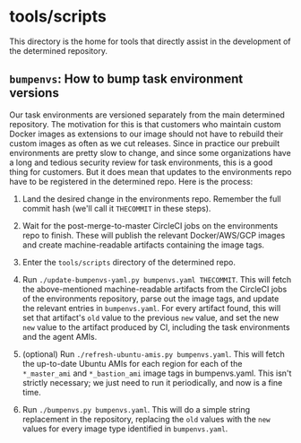 # tools/scripts

This directory is the home for tools that directly assist in the development of
the determined repository.

## `bumpenvs`: How to bump task environment versions

Our task environments are versioned separately from the main determined
repository. The motivation for this is that customers who maintain custom
Docker images as extensions to our image should not have to rebuild their
custom images as often as we cut releases. Since in practice our prebuilt
environments are pretty slow to change, and since some organizations have a
long and tedious security review for task environments, this is a good thing
for customers. But it does mean that updates to the environments repo have to
be registered in the determined repo. Here is the process:

1. Land the desired change in the environments repo. Remember the full commit
   hash (we'll call it `THECOMMIT` in these steps).

2. Wait for the post-merge-to-master CircleCI jobs on the environments repo to
   finish. These will publish the relevant Docker/AWS/GCP images and create
   machine-readable artifacts containing the image tags.

3. Enter the `tools/scripts` directory of the determined repo.

4. Run `./update-bumpenvs-yaml.py bumpenvs.yaml THECOMMIT`. This will fetch the
   above-mentioned machine-readable artifacts from the CircleCI jobs of the
   environments repository, parse out the image tags, and update the relevant
   entries in `bumpenvs.yaml`.  For every artifact found, this will set that
   artifact's `old` value to the previous `new` value, and set the new `new`
   value to the artifact produced by CI, including the task environments and
   the agent AMIs.

5. (optional) Run `./refresh-ubuntu-amis.py bumpenvs.yaml`.  This will fetch
   the up-to-date Ubuntu AMIs for each region for each of the `*_master_ami`
   and `*_bastion_ami` image tags in bumpenvs.yaml.  This isn't strictly
   necessary; we just need to run it periodically, and now is a fine time.

6. Run `./bumpenvs.py bumpenvs.yaml`.  This will do a simple string replacement
   in the repository, replacing the `old` values with the `new` values for
   every image type identified in `bumpenvs.yaml`.
